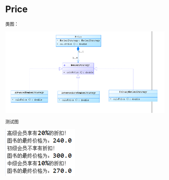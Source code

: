 # Price

类图：

![](https://github.com/chenxuxiang/Price/blob/master/%E7%B1%BB%E5%9B%BE.PNG)


测试图

![](https://github.com/chenxuxiang/Price/blob/master/test.PNG)







